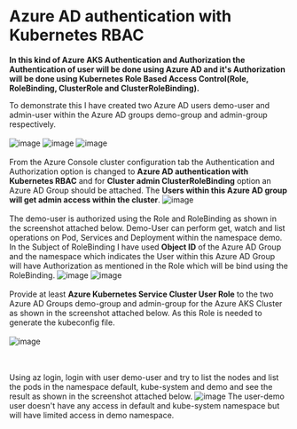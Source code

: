 # Azure AD authentication with Kubernetes RBAC

**In this kind of Azure AKS Authentication and Authorization the Authentication of user will be done using Azure AD and it's Authorization will be done using Kubernetes Role Based Access Control(Role, RoleBinding, ClusterRole and ClusterRoleBinding).**

To demonstrate this I have created two Azure AD users demo-user and admin-user within the Azure AD groups demo-group and admin-group respectively.
<br><br/>
![image](https://github.com/singhritesh85/AKS-Authentication-Authorization/assets/56765895/abac96bc-9f97-4abe-887d-336ae6ff7e9b)
![image](https://github.com/singhritesh85/AKS-Authentication-Authorization/assets/56765895/e8a9cabb-2a08-43c1-9ed5-ba85c3dbb2b5)
![image](https://github.com/singhritesh85/AKS-Authentication-Authorization/assets/56765895/0b896a8f-d201-47ea-ab5f-07feeb3a68dc)
<br><br/>
From the Azure Console cluster configuration tab the Authentication and Authorization option is changed to **Azure AD authentication with Kubernetes RBAC** and for **Cluster admin ClusterRoleBinding** option an Azure AD Group should be attached. The **Users within this Azure AD group will get admin access within the cluster**.
![image](https://github.com/singhritesh85/AKS-Authentication-Authorization/assets/56765895/c453443d-b027-448e-bcc7-d2481232025e)
<br><br/>
The demo-user is authorized using the Role and RoleBinding as shown in the screenshot attached below. Demo-User can perform get, watch and list operations on Pod, Services and Deployment within the namespace demo. In the Subject of RoleBinding I have used **Object ID** of the Azure AD Group and the namespace which indicates the User within this Azure AD Group will have Authorization as mentioned in the Role which will be bind using the RoleBinding.
![image](https://github.com/singhritesh85/AKS-Authentication-Authorization/assets/56765895/816b2242-6fc2-4c9d-92dd-4a091345b092)
![image](https://github.com/singhritesh85/AKS-Authentication-Authorization/assets/56765895/a3e8c977-dc0c-45ac-aded-79918b259738)
<br><br/>
Provide at least **Azure Kubernetes Service Cluster User Role** to the two Azure AD Groups demo-group and admin-group for the Azure AKS Cluster as shown in the screenshot attached below. As this Role is needed to generate the kubeconfig file. 
<br><br/>
![image](https://github.com/singhritesh85/AKS-Authentication-Authorization/assets/56765895/bf406654-7cdb-40b6-aa83-1ff4cd298a2a)

<br> <br/>
Using az login, login with user demo-user and try to list the nodes and list the pods in the namespace default, kube-system and demo and see the result as shown in the screenshot attached below.
![image](https://github.com/singhritesh85/AKS-Authentication-Authorization/assets/56765895/8d6bfd46-5d13-4c59-9ee4-18d51d070739)
The user-demo user doesn't have any access in default and kube-system namespace but will have limited access in demo namespace.
